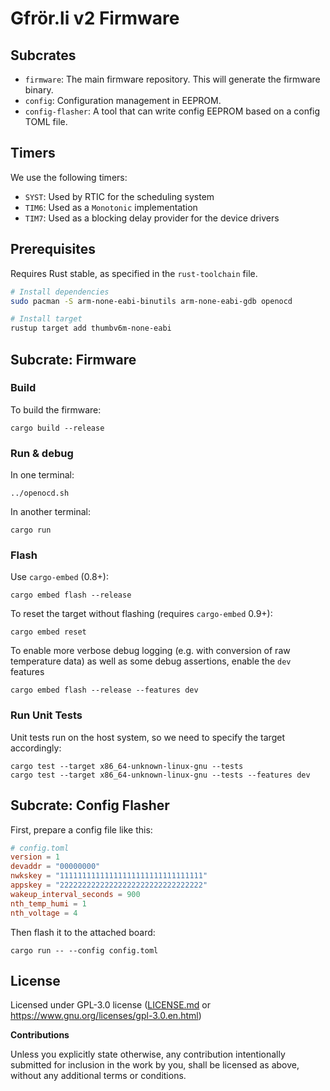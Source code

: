 # Gfrör.li v2 Firmware

## Subcrates

- `firmware`: The main firmware repository. This will generate the firmware binary.
- `config`: Configuration management in EEPROM.
- `config-flasher`: A tool that can write config EEPROM based on a config TOML file.


## Timers

We use the following timers:

- `SYST`: Used by RTIC for the scheduling system
- `TIM6`: Used as a `Monotonic` implementation
- `TIM7`: Used as a blocking delay provider for the device drivers


## Prerequisites

Requires Rust stable, as specified in the `rust-toolchain` file.

```Bash
# Install dependencies
sudo pacman -S arm-none-eabi-binutils arm-none-eabi-gdb openocd

# Install target
rustup target add thumbv6m-none-eabi
```

## Subcrate: Firmware

### Build

To build the firmware:

    cargo build --release

### Run & debug

In one terminal:

    ../openocd.sh

In another terminal:

    cargo run

### Flash

Use `cargo-embed` (0.8+):

    cargo embed flash --release

To reset the target without flashing (requires `cargo-embed` 0.9+):

    cargo embed reset

To enable more verbose debug logging (e.g. with conversion of raw temperature
data) as well as some debug assertions, enable the `dev` features

    cargo embed flash --release --features dev

### Run Unit Tests

Unit tests run on the host system, so we need to specify the target accordingly:
```
cargo test --target x86_64-unknown-linux-gnu --tests
cargo test --target x86_64-unknown-linux-gnu --tests --features dev
```


## Subcrate: Config Flasher

First, prepare a config file like this:

```toml
# config.toml
version = 1
devaddr = "00000000"
nwkskey = "11111111111111111111111111111111"
appskey = "22222222222222222222222222222222"
wakeup_interval_seconds = 900
nth_temp_humi = 1
nth_voltage = 4
```

Then flash it to the attached board:

    cargo run -- --config config.toml


## License

Licensed under GPL-3.0 license ([LICENSE.md](LICENSE.md) or
https://www.gnu.org/licenses/gpl-3.0.en.html)

**Contributions**

Unless you explicitly state otherwise, any contribution intentionally submitted
for inclusion in the work by you, shall be licensed as above, without any
additional terms or conditions.
